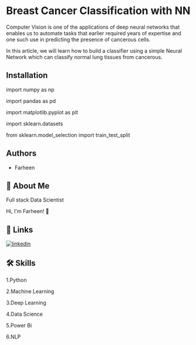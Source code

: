 
# Breast Cancer Classification with NN

Computer Vision is one of the applications of deep neural networks that enables us to automate tasks that earlier required years of expertise and one such use in predicting the presence of cancerous cells.

In this article, we will learn how to build a classifier using a simple  Neural Network which can classify normal lung tissues from cancerous.
## Installation

import numpy as np

import pandas as pd

import matplotlib.pyplot as plt

import sklearn.datasets

from sklearn.model_selection import train_test_split
​





## Authors

- Farheen


## 🚀 About Me
Full stack Data Scientist

Hi, I'm Farheen! 👋


## 🔗 Links
[![linkedin](https://img.shields.io/badge/linkedin-0A66C2?style=for-the-badge&logo=linkedin&logoColor=white)](https://www.linkedin.com/in/farheen-shaukat-83a7b9b6)


## 🛠 Skills
1.Python

2.Machine Learning

3.Deep Learning

4.Data Science

5.Power Bi

6.NLP



